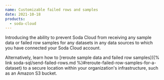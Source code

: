 ```yaml
---
name: Customizable failed rows and samples
date: 2021-10-18
products:
  - soda-cloud
---
```


Introducing the ability to prevent Soda Cloud from receiving any sample data or failed row samples for any datasets in any data sources to which you have connected your Soda Cloud account.

Alternatively, learn how to [reroute sample data and failed row samples]({% link soda-sql/send-failed-rows.md %}#reroute-failed-row-samples-for-a-dataset) to a secure location within your organization's infrastructure, such as an Amazon S3 bucket.
